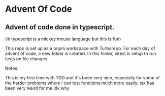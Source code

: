 # Advent Of Code

## Advent of code done in typescript.

(ik typescript is a mickey mouse language but this is fun)

This repo is set up as a pnpm workspace with Turborepo. For each day of advent of code, a new folder is created. In this folder, vitest is setup to run tests on file changes. 


Notes: 

This is my first time with TDD and it's been very nice, especially for some of the harder problems where i can test functions much more easily. 
tsx has been very weird for me idk why
